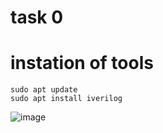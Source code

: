 # task 0
# instation of tools

```
sudo apt update
sudo apt install iverilog

```
![image](https://github.com/ajishza/openrisc/assets/73847946/445d0812-2878-4d35-9c5c-2db3486c259a)
